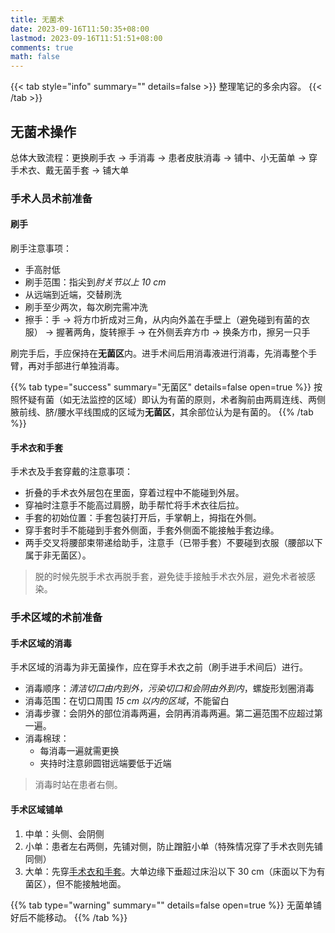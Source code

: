 ```yaml
---
title: 无菌术
date: 2023-09-16T11:50:35+08:00
lastmod: 2023-09-16T11:51:51+08:00
comments: true
math: false
---
```


{{< tab style="info" summary="" details=false >}}
整理笔记的多余内容。
{{< /tab >}}

## 无菌术操作

总体大致流程：更换刷手衣 → 手消毒 → 患者皮肤消毒 → 铺中、小无菌单 → 穿手术衣、戴无菌手套 → 铺大单

### 手术人员术前准备

#### 刷手

刷手注意事项：

- 手高肘低
- 刷手范围：指尖到*肘关节以上 10 cm*
- 从远端到近端，交替刷洗
- 刷手至少两次，每次刷完需冲洗
- 擦手：手 → 将方巾折成对三角，从内向外盖在手壁上（避免碰到有菌的衣服） → 握著两角，旋转擦手 → 在外侧丢弃方巾 → 换条方巾，擦另一只手

刷完手后，手应保持在**无菌区**内。进手术间后用消毒液进行消毒，先消毒整个手臂，再对手部进行单独消毒。

{{% tab type="success" summary="无菌区" details=false open=true %}}
按照怀疑有菌（如无法监控的区域）即认为有菌的原则，术者胸前由两肩连线、两侧腋前线、脐/腰水平线围成的区域为**无菌区**，其余部位认为是有菌的。
{{% /tab %}}

#### 手术衣和手套

手术衣及手套穿戴的注意事项：

- 折叠的手术衣外层包在里面，穿着过程中不能碰到外层。
- 穿袖时注意手不能高过肩膀，助手帮忙将手术衣往后拉。
- 手套的初始位置：手套包装打开后，手掌朝上，拇指在外侧。
- 穿手套时手不能碰到手套外侧面，手套外侧面不能接触手套边缘。
- 两手交叉将腰部束带递给助手，注意手（已带手套）不要碰到衣服（腰部以下属于非无菌区）。

> 脱的时候先脱手术衣再脱手套，避免徒手接触手术衣外层，避免术者被感染。

### 手术区域的术前准备

#### 手术区域的消毒

手术区域的消毒为非无菌操作，应在穿手术衣之前（刷手进手术间后）进行。

- 消毒顺序：*清洁切口由内到外，污染切口和会阴由外到内*，螺旋形划圈消毒
- 消毒范围：在切口周围 *15 cm 以内的区域*，不能留白
- 消毒步骤：会阴外的部位消毒两遍，会阴再消毒两遍。第二遍范围不应超过第一遍。
- 消毒棉球：
    - 每消毒一遍就需更换
    <!-- - 端盘注意倾斜，避免污染的碘伏污染洁净的棉球 -->
    - 夹持时注意卵圆钳远端要低于近端

> 消毒时站在患者右侧。

#### 手术区域铺单

1. 中单：头侧、会阴侧
2. 小单：患者左右两侧，先铺对侧，防止蹭脏小单（特殊情况穿了手术衣则先铺同侧）
3. 大单：先穿[手术衣和手套](#手术衣和手套)。大单边缘下垂超过床沿以下 30 cm（床面以下为有菌区），但不能接触地面。

{{% tab type="warning" summary="" details=false open=true %}}
无菌单铺好后不能移动。
{{% /tab %}}
